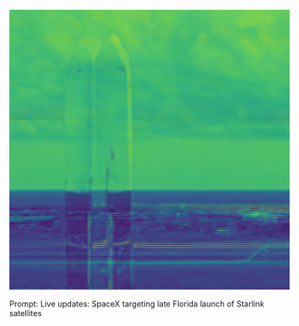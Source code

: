 ![Generated Image](image.png)

Prompt: Live updates: SpaceX targeting late Florida launch of Starlink satellites